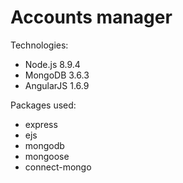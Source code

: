 # Accounts manager

Technologies:
- Node.js 8.9.4
- MongoDB 3.6.3
- AngularJS 1.6.9

Packages used:
- express
- ejs
- mongodb
- mongoose
- connect-mongo
